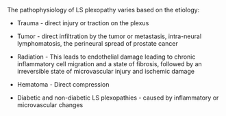 The pathophysiology of LS plexopathy varies based on the etiology:

- Trauma - direct injury or traction on the plexus

- Tumor - direct infiltration by the tumor or metastasis, intra-neural lymphomatosis, the perineural spread of prostate cancer

- Radiation - This leads to endothelial damage leading to chronic inflammatory cell migration and a state of fibrosis, followed by an irreversible state of microvascular injury and ischemic damage

- Hematoma - Direct compression

- Diabetic and non-diabetic LS plexopathies - caused by inflammatory or microvascular changes
